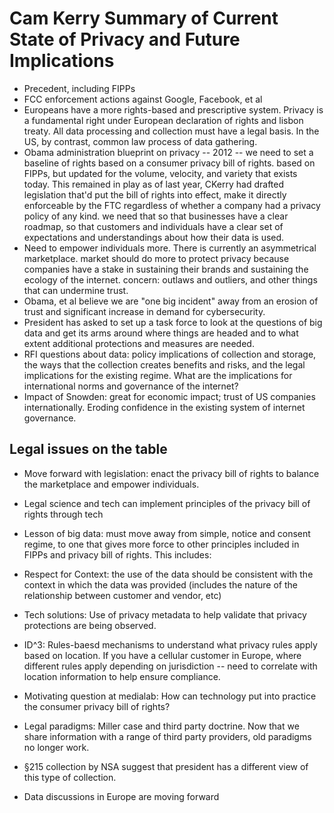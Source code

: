 # Cam Kerry Summary of Current State of Privacy and Future Implications

* Precedent, including FIPPs
* FCC enforcement actions against Google, Facebook, et al
* Europeans have a more rights-based and prescriptive system. Privacy is a fundamental right under European declaration of rights and lisbon treaty. All data processing and collection must have a legal basis. In the US, by contrast, common law process of data gathering. 
* Obama administration blueprint on privacy -- 2012 -- we need to set a baseline of rights based on a consumer privacy bill of rights. based on FIPPs, but updated for the volume, velocity, and variety that exists today. This remained in play as of last year, CKerry had drafted legislation that'd put the bill of rights into effect, make it directly enforceable by the FTC regardless of whether a company had a privacy policy of any kind. we need that so that businesses have a clear roadmap, so that customers and individuals have a clear set of expectations and understandings about how their data is used. 
* Need to empower individuals more. There is currently an asymmetrical marketplace. market should do more to protect privacy because companies have a stake in sustaining their brands and sustaining the ecology of the internet. concern: outlaws and outliers, and other things that can undermine trust.
* Obama, et al believe we are "one big incident" away from an erosion of trust and significant increase in demand for cybersecurity.
* President has asked to set up a task force to look at the questions of big data and get its arms around where things are headed and to what extent additional protections and measures are needed. 
* RFI questions about data: policy implications of collection and storage, the ways that the collection creates benefits and risks, and the legal implications for the existing regime. What are the implications for international norms and governance of the internet?
* Impact of Snowden: great for economic impact; trust of US companies internationally. Eroding confidence in the existing system of internet governance. 

## Legal issues on the table
* Move forward with legislation: enact the privacy bill of rights to balance the marketplace and empower individuals. 
* Legal science and tech can implement principles of the privacy bill of rights through tech
* Lesson of big data: must move away from simple, notice and consent regime, to one that gives more force to other principles included in FIPPs and privacy bill of rights. This includes:
* Respect for Context: the use of the data should be consistent with the context in which the data was provided (includes the nature of the relationship between customer and vendor, etc)
* Tech solutions: Use of privacy metadata to help validate that privacy protections are being observed. 
* ID^3: Rules-baesd mechanisms to understand what privacy rules apply based on location. If you have a cellular customer in Europe, where different rules apply depending on jurisdiction -- need to correlate with location information to help ensure compliance. 

* Motivating question at medialab: How can technology put into practice the consumer privacy bill of rights?
* Legal paradigms: Miller case and third party doctrine. Now that we share information with a range of third party providers, old paradigms no longer work. 
* §215 collection by NSA suggest that president has a different view of this type of collection. 
* Data discussions in Europe are moving forward

